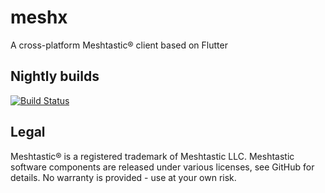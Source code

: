 # meshx

A cross-platform Meshtastic® client based on Flutter

## Nightly builds
[![Build Status](https://app.bitrise.io/app/989c6c99-13a5-4938-9e00-d012acc48d87?branch=main&workflow=workflow-deploy-android&commit_message=Nightly+build)](https://app.bitrise.io/app/989c6c99-13a5-4938-9e00-d012acc48d87)

## Legal
Meshtastic® is a registered trademark of Meshtastic LLC. Meshtastic software components are released under various licenses, see GitHub for details. No warranty is provided - use at your own risk.
